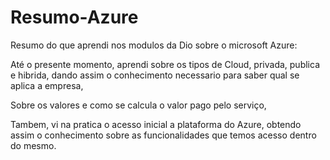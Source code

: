 # Resumo-Azure
Resumo do que aprendi nos modulos da Dio sobre o microsoft Azure:

Até o presente momento, aprendi sobre os tipos de Cloud, privada, publica e hibrida,
dando assim o conhecimento necessario para saber qual se aplica a empresa,

Sobre os valores e como se calcula o valor pago pelo serviço,

Tambem, vi na pratica o acesso inicial a plataforma do Azure, obtendo assim o conhecimento sobre as funcionalidades que temos acesso dentro do mesmo.


